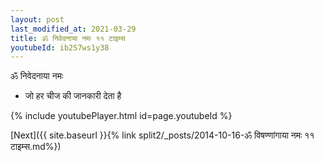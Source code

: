 ```yaml
---
layout: post
last_modified_at: 2021-03-29
title: ॐ निवेदनाया नमः ११ टाइम्स
youtubeId: ib2S7ws1y38
---
```

 
 
 ॐ निवेदनाया नमः  
 
 -  जो हर चीज की जानकारी देता है 
 
  
 
  
 
 
 
 
 
 


{% include youtubePlayer.html id=page.youtubeId %}
 
[Next]({{ site.baseurl }}{% link  split2/_posts/2014-10-16-ॐ विषण्णांगाया नमः ११ टाइम्स.md%})
 
